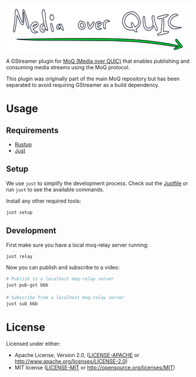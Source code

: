 <p align="center">
       <img height="128px" src="https://github.com/kixelated/moq/blob/main/.github/logo.svg" alt="Media over QUIC">
</p>

A GStreamer plugin for [MoQ (Media over QUIC)](https://github.com/kixelated/moq) that enables publishing and consuming media streams using the MoQ protocol.

This plugin was originally part of the main MoQ repository but has been separated to avoid requiring GStreamer as a build dependency.

# Usage
## Requirements
- [Rustup](https://www.rust-lang.org/tools/install)
- [Just](https://github.com/casey/just?tab=readme-ov-file#installation)

## Setup
We use `just` to simplify the development process.
Check out the [Justfile](justfile) or run `just` to see the available commands.

Install any other required tools:
```sh
just setup
```

## Development
First make sure you have a local moq-relay server running:
```sh
just relay
```

Now you can publish and subscribe to a video:
```sh
# Publish to a localhost moq-relay server
just pub-gst bbb

# Subscribe from a localhost moq-relay server
just sub bbb
```

# License

Licensed under either:

-   Apache License, Version 2.0, ([LICENSE-APACHE](LICENSE-APACHE) or http://www.apache.org/licenses/LICENSE-2.0)
-   MIT license ([LICENSE-MIT](LICENSE-MIT) or http://opensource.org/licenses/MIT)
